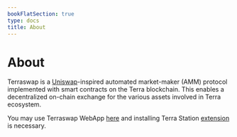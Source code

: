 ```yaml
---
bookFlatSection: true
type: docs
title: About
---
```


# About

Terraswap is a [Uniswap](https://uniswap.org/)-inspired automated market-maker (AMM) protocol implemented with smart contracts on the Terra blockchain. This enables a decentralized on-chain exchange for the various assets involved in Terra ecosystem.

You may use Terraswap WebApp [here](https://app.terraswap.io) and installing Terra Station [extension](https://chrome.google.com/webstore/detail/terra-station/aiifbnbfobpmeekipheeijimdpnlpgpp) is necessary.
